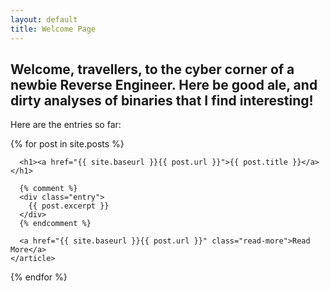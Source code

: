 ```yaml
---
layout: default
title: Welcome Page
---
```


## Welcome, travellers, to the cyber corner of a newbie Reverse Engineer. Here be good ale, and dirty analyses of binaries that I find interesting!

Here are the entries so far: 

<div class="posts">
  {% for post in site.posts %}
    <article class="post">

      <h1><a href="{{ site.baseurl }}{{ post.url }}">{{ post.title }}</a></h1>

      {% comment %}
      <div class="entry">
        {{ post.excerpt }}
      </div>
      {% endcomment %}
      
      <a href="{{ site.baseurl }}{{ post.url }}" class="read-more">Read More</a>
    </article>
  {% endfor %}
</div>



